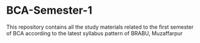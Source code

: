 # BCA-Semester-1
This repository contains all the study materials related to the first semester of BCA according to the latest syllabus pattern of BRABU, Muzaffarpur
